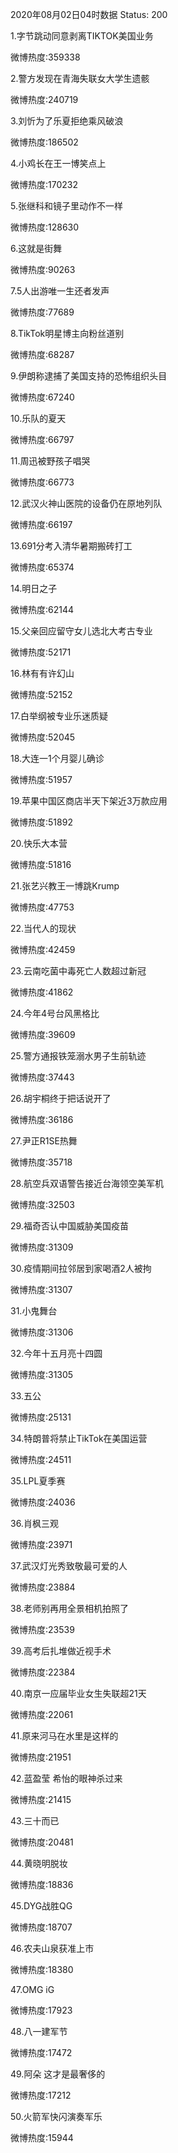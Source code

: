 2020年08月02日04时数据
Status: 200

1.字节跳动同意剥离TIKTOK美国业务

微博热度:359338

2.警方发现在青海失联女大学生遗骸

微博热度:240719

3.刘忻为了乐夏拒绝乘风破浪

微博热度:186502

4.小鸡长在王一博笑点上

微博热度:170232

5.张继科和镜子里动作不一样

微博热度:128630

6.这就是街舞

微博热度:90263

7.5人出游唯一生还者发声

微博热度:77689

8.TikTok明星博主向粉丝道别

微博热度:68287

9.伊朗称逮捕了美国支持的恐怖组织头目

微博热度:67240

10.乐队的夏天

微博热度:66797

11.周迅被野孩子唱哭

微博热度:66773

12.武汉火神山医院的设备仍在原地列队

微博热度:66197

13.691分考入清华暑期搬砖打工

微博热度:65374

14.明日之子

微博热度:62144

15.父亲回应留守女儿选北大考古专业

微博热度:52171

16.林有有许幻山

微博热度:52152

17.白举纲被专业乐迷质疑

微博热度:52045

18.大连一1个月婴儿确诊

微博热度:51957

19.苹果中国区商店半天下架近3万款应用

微博热度:51892

20.快乐大本营

微博热度:51816

21.张艺兴教王一博跳Krump

微博热度:47753

22.当代人的现状

微博热度:42459

23.云南吃菌中毒死亡人数超过新冠

微博热度:41862

24.今年4号台风黑格比

微博热度:39609

25.警方通报铁笼溺水男子生前轨迹

微博热度:37443

26.胡宇桐终于把话说开了

微博热度:36186

27.尹正R1SE热舞

微博热度:35718

28.航空兵双语警告接近台海领空美军机

微博热度:32503

29.福奇否认中国威胁美国疫苗

微博热度:31309

30.疫情期间拉邻居到家喝酒2人被拘

微博热度:31307

31.小鬼舞台

微博热度:31306

32.今年十五月亮十四圆

微博热度:31305

33.五公

微博热度:25131

34.特朗普将禁止TikTok在美国运营

微博热度:24511

35.LPL夏季赛

微博热度:24036

36.肖枫三观

微博热度:23971

37.武汉灯光秀致敬最可爱的人

微博热度:23884

38.老师别再用全景相机拍照了

微博热度:23539

39.高考后扎堆做近视手术

微博热度:22384

40.南京一应届毕业女生失联超21天

微博热度:22061

41.原来河马在水里是这样的

微博热度:21951

42.蓝盈莹 希怡的眼神杀过来

微博热度:21415

43.三十而已

微博热度:20481

44.黄晓明脱妆

微博热度:18836

45.DYG战胜QG

微博热度:18707

46.农夫山泉获准上市

微博热度:18380

47.OMG iG

微博热度:17923

48.八一建军节

微博热度:17472

49.阿朵 这才是最奢侈的

微博热度:17212

50.火箭军快闪演奏军乐

微博热度:15944

